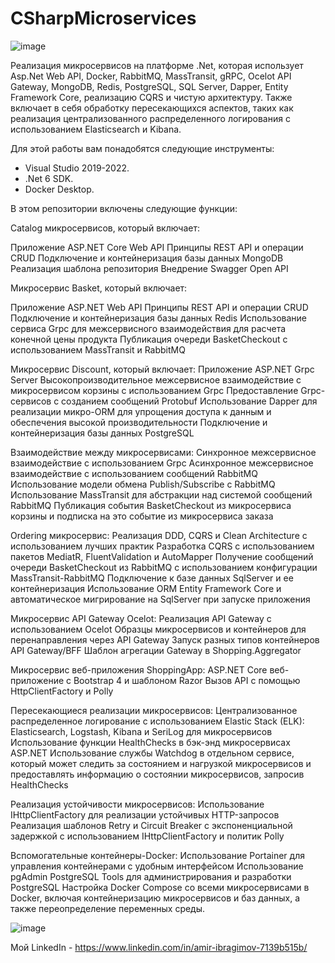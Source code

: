 # CSharpMicroservices

![image](https://github.com/AmirNotch/CSharpMicroservices/assets/69799846/b6c4f012-bcf5-40f7-adeb-843891206014)

Реализация микросервисов на платформе .Net, которая использует Asp.Net Web API, Docker, RabbitMQ, MassTransit, gRPC, Ocelot API Gateway, MongoDB, Redis, PostgreSQL, SQL Server, Dapper, Entity Framework Core, реализацию CQRS и чистую архитектуру. 
Также включает в себя обработку пересекающихся аспектов, таких как реализация централизованного распределенного логирования с использованием Elasticsearch и Kibana.

Для этой работы вам понадобятся следующие инструменты:

- Visual Studio 2019-2022.
- .Net 6 SDK.
- Docker Desktop.

В этом репозитории включены следующие функции:

Catalog микросервисов, который включает:

Приложение ASP.NET Core Web API
Принципы REST API и операции CRUD
Подключение и контейнеризация базы данных MongoDB
Реализация шаблона репозитория
Внедрение Swagger Open API

Микросервис Basket, который включает:

Приложение ASP.NET Web API
Принципы REST API и операции CRUD
Подключение и контейнеризация базы данных Redis
Использование сервиса Grpc для межсервисного взаимодействия для расчета конечной цены продукта
Публикация очереди BasketCheckout с использованием MassTransit и RabbitMQ

Микросервис Discount, который включает:
Приложение ASP.NET Grpc Server
Высокопроизводительное межсервисное взаимодействие с микросервисом корзины с использованием Grpc
Предоставление Grpc-сервисов с созданием сообщений Protobuf
Использование Dapper для реализации микро-ORM для упрощения доступа к данным и обеспечения высокой производительности
Подключение и контейнеризация базы данных PostgreSQL

Взаимодействие между микросервисами:
Синхронное межсервисное взаимодействие с использованием Grpc
Асинхронное межсервисное взаимодействие с использованием сообщений RabbitMQ
Использование модели обмена Publish/Subscribe с RabbitMQ
Использование MassTransit для абстракции над системой сообщений RabbitMQ
Публикация события BasketCheckout из микросервиса корзины и подписка на это событие из микросервиса заказа

Ordering микросервис:
Реализация DDD, CQRS и Clean Architecture с использованием лучших практик
Разработка CQRS с использованием пакетов MediatR, FluentValidation и AutoMapper
Получение сообщений очереди BasketCheckout из RabbitMQ с использованием конфигурации MassTransit-RabbitMQ
Подключение к базе данных SqlServer и ее контейнеризация
Использование ORM Entity Framework Core и автоматическое мигрирование на SqlServer при запуске приложения

Микросервис API Gateway Ocelot:
Реализация API Gateway с использованием Ocelot
Образцы микросервисов и контейнеров для перенаправления через API Gateway
Запуск разных типов контейнеров API Gateway/BFF
Шаблон агрегации Gateway в Shopping.Aggregator

Микросервис веб-приложения ShoppingApp:
ASP.NET Core веб-приложение с Bootstrap 4 и шаблоном Razor
Вызов API с помощью HttpClientFactory и Polly

Пересекающиеся реализации микросервисов:
Централизованное распределенное логирование с использованием Elastic Stack (ELK): Elasticsearch, Logstash, Kibana и SeriLog для микросервисов
Использование функции HealthChecks в бэк-энд микросервисах ASP.NET
Использование службы Watchdog в отдельном сервисе, который может следить за состоянием и нагрузкой микросервисов и предоставлять информацию о состоянии микросервисов, запросив HealthChecks

Реализация устойчивости микросервисов:
Использование IHttpClientFactory для реализации устойчивых HTTP-запросов
Реализация шаблонов Retry и Circuit Breaker с экспоненциальной задержкой с использованием IHttpClientFactory и политик Polly

Вспомогательные контейнеры-Docker:
Использование Portainer для управления контейнерами с удобным интерфейсом
Использование pgAdmin PostgreSQL Tools для администрирования и разработки PostgreSQL
Настройка Docker Compose со всеми микросервисами в Docker, включая контейнеризацию микросервисов и баз данных, а также переопределение переменных среды.

![image](https://github.com/AmirNotch/CSharpMicroservices/assets/69799846/976e5eca-f818-4c8f-81c5-e20fc9528f7d)

Мой LinkedIn - https://www.linkedin.com/in/amir-ibragimov-7139b515b/
